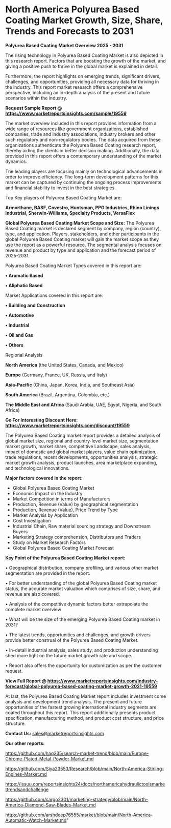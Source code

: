 # North America Polyurea Based Coating Market Growth, Size, Share, Trends and Forecasts to 2031

<Strong> Polyurea Based Coating Market Overview 2025 - 2031</strong>

The rising technology in Polyurea Based Coating Market is also depicted in this research report. Factors that are boosting the growth of the market, and giving a positive push to thrive in the global market is explained in detail.

Furthermore, the report highlights on emerging trends, significant drivers, challenges, and opportunities, providing all necessary data for thriving in the industry. This report market research offers a comprehensive perspective, including an in-depth analysis of the present and future scenarios within the industry.

<strong>Request Sample Report @ <a href=https://www.marketreportsinsights.com/sample/19559>https://www.marketreportsinsights.com/sample/19559</a></strong>

The market overview included in this report provides information from a wide range of resources like government organizations, established companies, trade and industry associations, industry brokers and other such regulatory and non-regulatory bodies. The data acquired from these organizations authenticate the Polyurea Based Coating research report, thereby aiding the clients in better decision making. Additionally, the data provided in this report offers a contemporary understanding of the market dynamics.

The leading players are focusing mainly on technological advancements in order to improve efficiency. The long-term development patterns for this market can be captured by continuing the ongoing process improvements and financial stability to invest in the best strategies.

Top Key players of Polyurea Based Coating Market are:

<strong>Armorthane, BASF, Covestro, Huntsman, PPG Industries, Rhino Linings Industrial, Sherwin-Williams, Specialty Products, VersaFlex</strong>

<strong><b>Global Polyurea Based Coating Market Scope and Size:</b></strong>
The Polyurea Based Coating market is declared segment by company, region (country), type, and application. Players, stakeholders, and other participants in the global Polyurea Based Coating market will gain the market scope as they use the report as a powerful resource. The segmental analysis focuses on revenue and product by type and application and the forecast period of 2025-2031.

Polyurea Based Coating Market Types covered in this report are:

<strong>• Aromatic Based

• Aliphatic Based</strong>

Market Applications covered in this report are:

<strong>• Building and Construction

• Automotive

• Industrial

• Oil and Gas

• Others</strong> 

Regional Analysis

<strong>North America</strong> (the United States, Canada, and Mexico)

<strong>Europe</strong> (Germany, France, UK, Russia, and Italy)

<strong>Asia-Pacific</strong> (China, Japan, Korea, India, and Southeast Asia)

<strong>South America</strong> (Brazil, Argentina, Colombia, etc.)

<strong>The Middle East and Africa</strong> (Saudi Arabia, UAE, Egypt, Nigeria, and South Africa)

<strong>Go For Interesting Discount Here: <a href=https://www.marketreportsinsights.com/discount/19559>https://www.marketreportsinsights.com/discount/19559</a></strong>

The Polyurea Based Coating market report provides a detailed analysis of global market size, regional and country-level market size, segmentation market growth, market share, competitive Landscape, sales analysis, impact of domestic and global market players, value chain optimization, trade regulations, recent developments, opportunities analysis, strategic market growth analysis, product launches, area marketplace expanding, and technological innovations.

<strong><b>Major factors covered in the report:</b></strong>
<ul>
  <li>Global Polyurea Based Coating Market </li>
  <li>Economic Impact on the Industry</li>
  <li>Market Competition in terms of Manufacturers</li>
  <li>Production, Revenue (Value) by geographical segmentation</li>
  <li>Production, Revenue (Value), Price Trend by Type</li>
  <li>Market Analysis by Application</li>
  <li>Cost Investigation</li>
  <li>Industrial Chain, Raw material sourcing strategy and Downstream Buyers</li>
  <li>Marketing Strategy comprehension, Distributors and Traders</li>
  <li>Study on Market Research Factors</li>
  <li>Global Polyurea Based Coating Market Forecast</li>
</ul>

<strong><b>Key Point of the Polyurea Based Coating Market report:</b></strong>

• Geographical distribution, company profiling, and various other market segmentation are provided in the report.

• For better understanding of the global Polyurea Based Coating market status, the accurate market valuation which comprises of size, share, and revenue are also covered.

• Analysis of the competitive dynamic factors better extrapolate the complete market overview

• What will be the size of the emerging Polyurea Based Coating market in 2031?

• The latest trends, opportunities and challenges, and growth drivers provide better construal of the Polyurea Based Coating Market.

• In-detail industrial analysis, sales study, and production understanding shed more light on the future market growth rate and scope.

• Report also offers the opportunity for customization as per the customer request.

<strong><b>View Full Report @ <a href=https://www.marketreportsinsights.com/industry-forecast/global-polyurea-based-coating-market-growth-2021-19559>https://www.marketreportsinsights.com/industry-forecast/global-polyurea-based-coating-market-growth-2021-19559</a></b></strong>


At last, the Polyurea Based Coating Market report includes investment come analysis and development trend analysis. The present and future opportunities of the fastest growing international industry segments are coated throughout this report. This report additionally presents product specification, manufacturing method, and product cost structure, and price structure.

<strong>Contact Us:</strong>
sales@marketreportsinsights.com

<strong>Our other reports:</strong>

<a href=https://github.com/haq235/search-market-trend/blob/main/Europe-Chrome-Plated-Metal-Powder-Market.md>https://github.com/haq235/search-market-trend/blob/main/Europe-Chrome-Plated-Metal-Powder-Market.md</a>

<a href=https://github.com/Siya23553/Research/blob/main/North-America-Stirling-Engines-Market.md>https://github.com/Siya23553/Research/blob/main/North-America-Stirling-Engines-Market.md</a>

<a href=https://issuu.com/reportsinsights24/docs/northamericahydraulictoolsmarkettrendsandchallenge>https://issuu.com/reportsinsights24/docs/northamericahydraulictoolsmarkettrendsandchallenge</a>

<a href=https://github.com/cargo2301/marketing-strategy/blob/main/North-America-Diamond-Saw-Blades-Market.md>https://github.com/cargo2301/marketing-strategy/blob/main/North-America-Diamond-Saw-Blades-Market.md</a>

<a href=https://github.com/arshdeep76555/market/blob/main/North-America-Automatic-Watch-Market.md>https://github.com/arshdeep76555/market/blob/main/North-America-Automatic-Watch-Market.md</a>"
